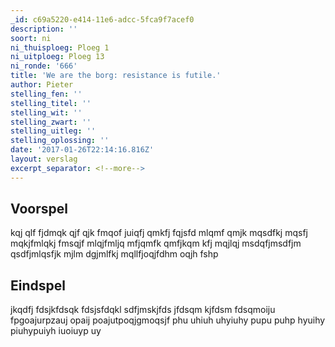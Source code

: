 ```yaml
---
_id: c69a5220-e414-11e6-adcc-5fca9f7acef0
description: ''
soort: ni
ni_thuisploeg: Ploeg 1
ni_uitploeg: Ploeg 13
ni_ronde: '666'
title: 'We are the borg: resistance is futile.'
author: Pieter
stelling_fen: ''
stelling_titel: ''
stelling_wit: ''
stelling_zwart: ''
stelling_uitleg: ''
stelling_oplossing: ''
date: '2017-01-26T22:14:16.816Z'
layout: verslag
excerpt_separator: <!--more-->
---
```

## Voorspel

kqj qlf fjdmqk qjf qjk fmqof juiqfj qmkfj fqjsfd mlqmf qmjk mqsdfkj mqsfj mqkjfmlqkj fmsqjf mlqjfmljq mfjqmfk qmfjkqm kfj mqjlqj msdqfjmsdfjm qsdfjmlqsfjk mjlm dgjmlfkj mqllfjoqjfdhm oqjh fshp<!--more-->

## Eindspel

jkqdfj fdsjkfdsqk fdsjsfdqkl sdfjmskjfds jfdsqm kjfdsm fdsqmoiju fpgoajurpzauj opaij poajutpoqjgmoqsjf phu uhiuh uhyiuhy pupu puhp hyuihy piuhypuiyh iuoiuyp uy

